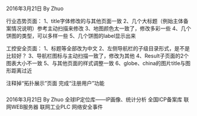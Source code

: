#####
2016年3月21日 By Zhuo

行业态势页面：
1、title字体修改的与其他页面一致
2、几个大标题（例始主体备案情况说明）参考主动扫描来修改
3、地图颜色太一致了，修改多彩一些
4、几个饼图的类型，可以多样一些
5、几个饼图的label显示出来

工控安全页面：
1、标题等全部改为中文
2、左侧导航栏的子级目录形式，是不是比较好？
3、导航栏图标与主动扫描一致了，修改为其他
4、Result子页面的2个图表大小不一致
5、与其他页面的样式调整一致
6、globe、china的图片title与图形距离过近

注释掉“拓扑展示”页面
完成“注册用户”功能

#####
2016年3月21日 By Zhuo
全球IP定位库——IP画像、统计分析
全国ICP备案库
联网WEB服务器
联网工业PLC
网络安全事件

#####
